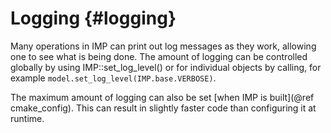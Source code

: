 Logging {#logging}
=======

Many operations in IMP can print out log messages as they work, allowing one
to see what is being done. The amount of logging can be controlled globally
by using IMP::set_log_level() or for individual objects by calling,
for example `model.set_log_level(IMP.base.VERBOSE)`.

The maximum amount of logging can also be set
[when IMP is built](@ref cmake_config). This can result in slightly faster
code than configuring it at runtime.
